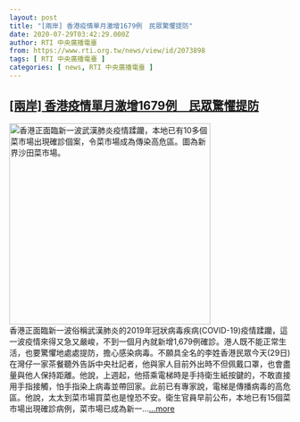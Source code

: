 ```yaml
---
layout: post
title: "[兩岸] 香港疫情單月激增1679例　民眾驚懼提防"
date: 2020-07-29T03:42:29.000Z
author: RTI 中央廣播電臺
from: https://www.rti.org.tw/news/view/id/2073898
tags: [ RTI 中央廣播電臺 ]
categories: [ news, RTI 中央廣播電臺 ]
---
```

<!--1595994149000-->
[[兩岸] 香港疫情單月激增1679例　民眾驚懼提防](https://www.rti.org.tw/news/view/id/2073898)
------

<div>
<img src="https://static.rti.org.tw/assets/thumbnails/2020/07/29/20200729000022M.jpg" width="360" alt="香港正面臨新一波武漢肺炎疫情蹂躪，本地已有10多個菜市場出現確診個案，令菜市場成為傳染高危區。圖為新界沙田菜市場。" title="香港正面臨新一波武漢肺炎疫情蹂躪，本地已有10多個菜市場出現確診個案，令菜市場成為傳染高危區。圖為新界沙田菜市場。"><br>香港正面臨新一波俗稱武漢肺炎的2019年冠狀病毒疾病(COVID-19)疫情蹂躪，這一波疫情來得又急又嚴峻，不到一個月內就新增1,679例確診。港人既不能正常生活，也要驚懼地處處提防，擔心感染病毒。不願具全名的李姓香港民眾今天(29日)在灣仔一家茶餐聽外告訴中央社記者，他與家人目前外出時不但佩戴口罩，也會盡量與他人保持距離。他說，上週起，他搭乘電梯時是手持衛生紙按鍵的，不敢直接用手指接觸，怕手指染上病毒並帶回家。此前已有專家說，電梯是傳播病毒的高危區。他說，太太到菜市場買菜也是惶恐不安。衛生官員早前公布，本地已有15個菜市場出現確診病例，菜市場已成為新一...<a target="_blank" href="https://www.rti.org.tw/news/view/id/2073898">...more</a>
</div>
